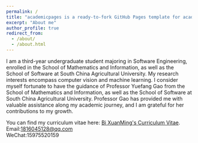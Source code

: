 ```yaml
---
permalink: /
title: "academicpages is a ready-to-fork GitHub Pages template for academic personal websites"
excerpt: "About me"
author_profile: true
redirect_from: 
  - /about/
  - /about.html
---
```


I am a third-year undergraduate student majoring in Software Engineering, enrolled in the School of Mathematics and Information, as well as the School of Software at South China Agricultural University. My research interests encompass computer vision and machine learning. I consider myself fortunate to have the guidance of Professor Yuefang Gao from the School of Mathematics and Information, as well as the School of Software at South China Agricultural University. Professor Gao has provided me with valuable assistance along my academic journey, and I am grateful for her contributions to my growth.

You can find my curriculum vitae here: [Bi XuanMing's Curriculum Vitae](../assets/Curriculum_Vitae.pdf).
Email:1816045128@qq.com  
WeChat:15975520159
